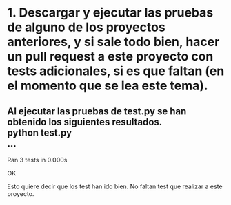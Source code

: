 # 1. Descargar y ejecutar las pruebas de alguno de los proyectos anteriores, y si sale todo bien, hacer un pull request a este proyecto con tests adicionales, si es que faltan (en el momento que se lea este tema).  
Al ejecutar las pruebas de test.py se han obtenido los siguientes resultados.  
python test.py  
...  
----------------------------------------------------------------------  
Ran 3 tests in 0.000s  
  
OK  

Esto quiere decir que los test han ido bien. No faltan test que realizar a este proyecto.

# 
